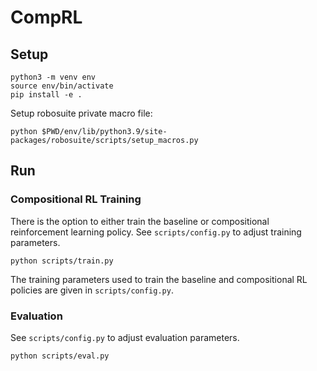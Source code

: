 # CompRL

## Setup
```
python3 -m venv env
source env/bin/activate
pip install -e .
```
Setup robosuite private macro file:
```
python $PWD/env/lib/python3.9/site-packages/robosuite/scripts/setup_macros.py
```

## Run
### Compositional RL Training
There is the option to either train the baseline or compositional reinforcement learning policy. See `scripts/config.py` to adjust training parameters.
```
python scripts/train.py
```
The training parameters used to train the baseline and compositional RL policies are given in `scripts/config.py`. 

### Evaluation
See `scripts/config.py` to adjust evaluation parameters.
```
python scripts/eval.py
```
